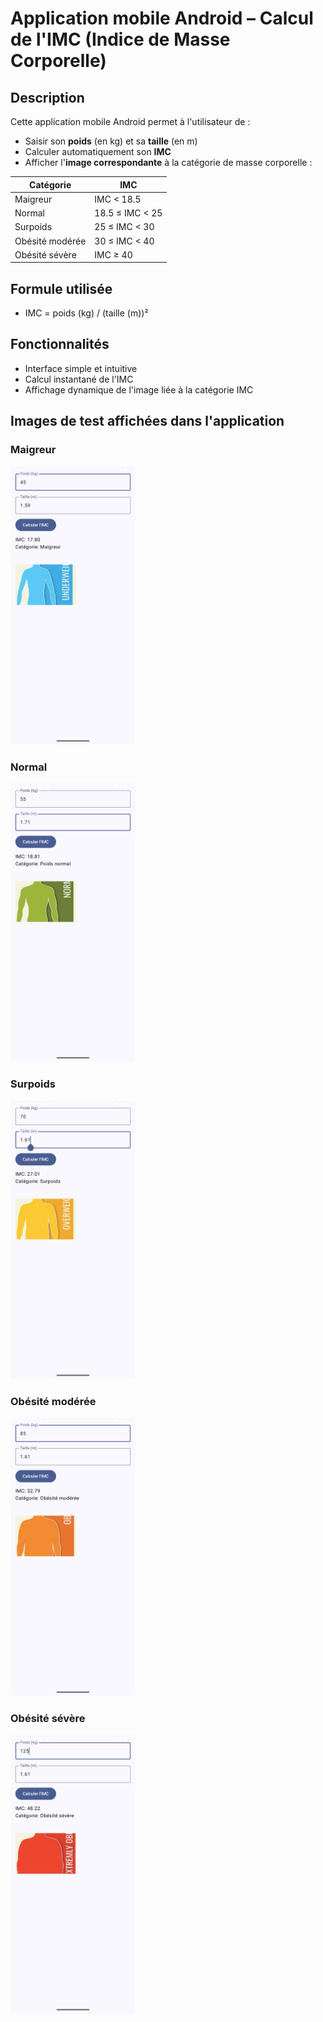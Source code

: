 # Application mobile Android – Calcul de l'IMC (Indice de Masse Corporelle)

##  Description

Cette application mobile Android permet à l'utilisateur de :

- Saisir son **poids** (en kg) et sa **taille** (en m)
- Calculer automatiquement son **IMC**
- Afficher l'**image correspondante** à la catégorie de masse corporelle :

| Catégorie       | IMC             |
|-----------------|-----------------|
| Maigreur        | IMC < 18.5      |
| Normal          | 18.5 ≤ IMC < 25 |
| Surpoids        | 25 ≤ IMC < 30   |
| Obésité modérée | 30 ≤ IMC < 40   |
| Obésité sévère  | IMC ≥ 40        |

##  Formule utilisée

- IMC = poids (kg) / (taille (m))²

##  Fonctionnalités

- Interface simple et intuitive
- Calcul instantané de l'IMC
- Affichage dynamique de l'image liée à la catégorie IMC

##  Images de test affichées dans l'application

### Maigreur
<img src="images/maigre.png" alt="Maigreur" width="200"/>

### Normal
<img src="images/normal.png" alt="Normal" width="200"/>

### Surpoids
<img src="images/surpoids.png" alt="Surpoids" width="200"/>

### Obésité modérée
<img src="images/obese.png" alt="Obésité modérée" width="200"/>

### Obésité sévère
<img src="images/t_obese.png" alt="Obésité sévère" width="200"/>



